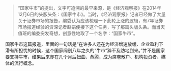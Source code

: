 > “国家牛市”的提出，文字可追溯的最早来源，是《经济观察报》在2014年12月6日的头版头条：《国家牛市》。当时，《经济观察报》记者已经做了大量关于证券市场的报告，编委认为应该梳理一下此轮上涨的逻辑，有7年证券市场报道经验的资深记者赵娟便接下这个任务，写了那篇头版头条。而当天值班的编委突发奇想，创意性地取了一个名字：“国家牛市”。

国家牛市这篇报道，里面的一句话是“在许多人还在为经济增速放缓、企业盈利下滑有所担忧的时候，这个国家阔别八年之久的“牛市”猝不及防地到来。”并不是国家要支持牛市，结果后来却在几个月后扭曲、蒸腾，成为席卷散户、机构投资者、媒体的流行概念。
